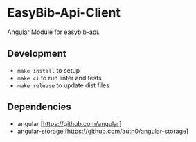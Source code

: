 # EasyBib-Api-Client

Angular Module for easybib-api. 

## Development

- `make install` to setup
- `make ci` to run linter and tests
- `make release` to update dist files

## Dependencies

- angular [https://github.com/angular]
- angular-storage [https://github.com/auth0/angular-storage]
